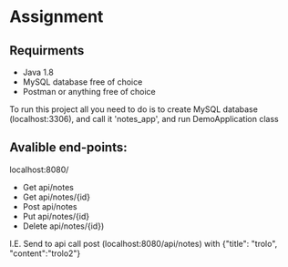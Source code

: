 # Assignment
## Requirments
- Java 1.8 
- MySQL database free of choice
- Postman or anything free of choice

To run this project all you need to do is to create MySQL database (localhost:3306), and call it 'notes_app', and run DemoApplication class

## Avalible end-points:
localhost:8080/
- Get     api/notes
- Get     api/notes/{id}
- Post    api/notes
- Put     api/notes/{id}
- Delete  api/notes/{id})
  
I.E. Send to api call post (localhost:8080/api/notes) with {"title": "trolo", "content":"trolo2"}
